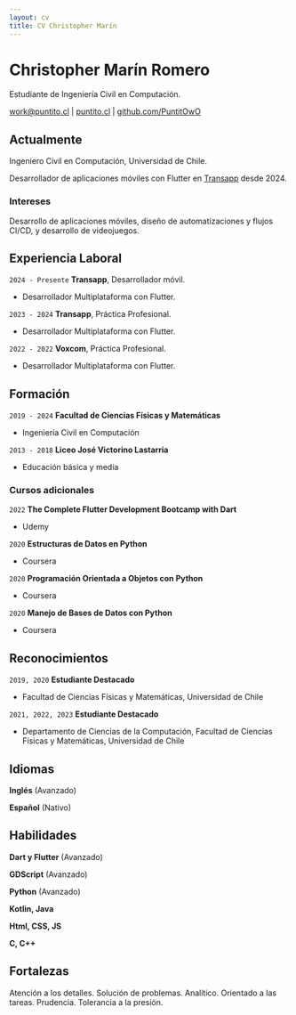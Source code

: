```yaml
---
layout: cv
title: CV Christopher Marín
---
```

# Christopher Marín Romero
Estudiante de Ingeniería Civil en Computación.

<div id="webaddress">
<a href="work@puntito.cl"><i class="fa-solid fa-envelope"></i> work@puntito.cl</a> | <a href="https://puntito.cl/"><i class="fa-solid fa-house"></i> puntito.cl</a> | <a href="https://github.com/PuntitOwO/"><i class="fa-brands fa-github"></i> github.com/PuntitOwO</a>
</div>


## Actualmente

Ingeniero Civil en Computación, Universidad de Chile.

Desarrollador de aplicaciones móviles con Flutter en <a href="https://transapp.cl">Transapp</a> desde 2024.


### Intereses

Desarrollo de aplicaciones móviles, diseño de automatizaciones y flujos CI/CD, y desarrollo de videojuegos.

## Experiencia Laboral

`2024 - Presente`
__Transapp__, Desarrollador móvil.

- Desarrollador Multiplataforma con Flutter.

`2023 - 2024`
__Transapp__, Práctica Profesional.

- Desarrollador Multiplataforma con Flutter.

`2022 - 2022`
__Voxcom__, Práctica Profesional.

- Desarrollador Multiplataforma con Flutter.

## Formación

`2019 - 2024`
__Facultad de Ciencias Físicas y Matemáticas__ 

- Ingeniería Civil en Computación

`2013 - 2018`
__Liceo José Victorino Lastarria__

- Educación básica y media

### Cursos adicionales

`2022`
__The Complete Flutter Development Bootcamp with Dart__

- Udemy

`2020`
__Estructuras de Datos en Python__

- Coursera

`2020`
__Programación Orientada a Objetos con Python__

- Coursera

`2020`
__Manejo de Bases de Datos con Python__

- Coursera


## Reconocimientos

`2019, 2020`
__Estudiante Destacado__

- Facultad de Ciencias Físicas y Matemáticas, Universidad de Chile

`2021, 2022, 2023`
__Estudiante Destacado__

- Departamento de Ciencias de la Computación, Facultad de Ciencias Físicas y Matemáticas, Universidad de Chile

## Idiomas

__Inglés__ (Avanzado)

__Español__ (Nativo)

## Habilidades

__Dart y Flutter__ (Avanzado)

__GDScript__ (Avanzado)

__Python__ (Avanzado)

__Kotlin, Java__

__Html, CSS, JS__

__C, C++__

## Fortalezas

Atención a los detalles. Solución de problemas. Analítico. Orientado a las tareas. Prudencia. Tolerancia a la presión.
